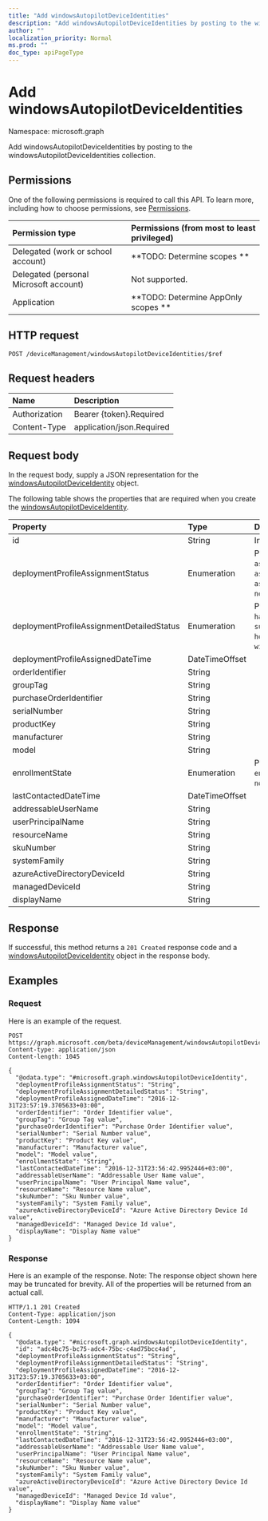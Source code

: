 ```yaml
---
title: "Add windowsAutopilotDeviceIdentities"
description: "Add windowsAutopilotDeviceIdentities by posting to the windowsAutopilotDeviceIdentities collection."
author: ""
localization_priority: Normal
ms.prod: ""
doc_type: apiPageType
---
```


# Add windowsAutopilotDeviceIdentities

Namespace: microsoft.graph

Add windowsAutopilotDeviceIdentities by posting to the windowsAutopilotDeviceIdentities collection.

## Permissions
One of the following permissions is required to call this API. To learn more, including how to choose permissions, see [Permissions](/concepts/permissions-reference.md).

|Permission type|Permissions (from most to least privileged)|
|:---|:---|
|Delegated (work or school account)|**TODO: Determine scopes **|
|Delegated (personal Microsoft account)|Not supported.|
|Application|**TODO: Determine AppOnly scopes **|

## HTTP request
<!-- {
  "blockType": "ignored"
}
-->
``` http
POST /deviceManagement/windowsAutopilotDeviceIdentities/$ref
```

## Request headers
|Name|Description|
|:---|:---|
|Authorization|Bearer {token}.Required|
|Content-Type|application/json.Required|

## Request body
In the request body, supply a JSON representation for the [windowsAutopilotDeviceIdentity](../resources/windowsautopilotdeviceidentity.md) object.

The following table shows the properties that are required when you create the [windowsAutopilotDeviceIdentity](../resources/windowsautopilotdeviceidentity.md).

|Property|Type|Description|
|:---|:---|:---|
|id|String| Inherited from [entity](../resources/entity.md)|
|deploymentProfileAssignmentStatus|Enumeration| Possible values are: `unknown`, `assignedInSync`, `assignedOutOfSync`, `assignedUnkownSyncState`, `notAssigned`, `pending`, `failed`.|
|deploymentProfileAssignmentDetailedStatus|Enumeration| Possible values are: `none`, `hardwareRequirementsNotMet`, `surfaceHubProfileNotSupported`, `holoLensProfileNotSupported`, `windowsPcProfileNotSupported`.|
|deploymentProfileAssignedDateTime|DateTimeOffset||
|orderIdentifier|String||
|groupTag|String||
|purchaseOrderIdentifier|String||
|serialNumber|String||
|productKey|String||
|manufacturer|String||
|model|String||
|enrollmentState|Enumeration| Possible values are: `unknown`, `enrolled`, `pendingReset`, `failed`, `notContacted`, `blocked`.|
|lastContactedDateTime|DateTimeOffset||
|addressableUserName|String||
|userPrincipalName|String||
|resourceName|String||
|skuNumber|String||
|systemFamily|String||
|azureActiveDirectoryDeviceId|String||
|managedDeviceId|String||
|displayName|String||



## Response
If successful, this method returns a `201 Created` response code and a [windowsAutopilotDeviceIdentity](../resources/windowsautopilotdeviceidentity.md) object in the response body.

## Examples

### Request
Here is an example of the request.
<!-- {
  "blockType": "request",
  "name": "create_windowsautopilotdeviceidentity_from_"
}
-->
``` http
POST https://graph.microsoft.com/beta/deviceManagement/windowsAutopilotDeviceIdentities
Content-type: application/json
Content-length: 1045

{
  "@odata.type": "#microsoft.graph.windowsAutopilotDeviceIdentity",
  "deploymentProfileAssignmentStatus": "String",
  "deploymentProfileAssignmentDetailedStatus": "String",
  "deploymentProfileAssignedDateTime": "2016-12-31T23:57:19.3705633+03:00",
  "orderIdentifier": "Order Identifier value",
  "groupTag": "Group Tag value",
  "purchaseOrderIdentifier": "Purchase Order Identifier value",
  "serialNumber": "Serial Number value",
  "productKey": "Product Key value",
  "manufacturer": "Manufacturer value",
  "model": "Model value",
  "enrollmentState": "String",
  "lastContactedDateTime": "2016-12-31T23:56:42.9952446+03:00",
  "addressableUserName": "Addressable User Name value",
  "userPrincipalName": "User Principal Name value",
  "resourceName": "Resource Name value",
  "skuNumber": "Sku Number value",
  "systemFamily": "System Family value",
  "azureActiveDirectoryDeviceId": "Azure Active Directory Device Id value",
  "managedDeviceId": "Managed Device Id value",
  "displayName": "Display Name value"
}
```

### Response
Here is an example of the response. Note: The response object shown here may be truncated for brevity. All of the properties will be returned from an actual call.
<!-- {
  "blockType": "response",
  "truncated": true,
  "@odata.type": "microsoft.graph.windowsautopilotdeviceidentity"
}
-->
``` http
HTTP/1.1 201 Created
Content-Type: application/json
Content-Length: 1094

{
  "@odata.type": "#microsoft.graph.windowsAutopilotDeviceIdentity",
  "id": "adc4bc75-bc75-adc4-75bc-c4ad75bcc4ad",
  "deploymentProfileAssignmentStatus": "String",
  "deploymentProfileAssignmentDetailedStatus": "String",
  "deploymentProfileAssignedDateTime": "2016-12-31T23:57:19.3705633+03:00",
  "orderIdentifier": "Order Identifier value",
  "groupTag": "Group Tag value",
  "purchaseOrderIdentifier": "Purchase Order Identifier value",
  "serialNumber": "Serial Number value",
  "productKey": "Product Key value",
  "manufacturer": "Manufacturer value",
  "model": "Model value",
  "enrollmentState": "String",
  "lastContactedDateTime": "2016-12-31T23:56:42.9952446+03:00",
  "addressableUserName": "Addressable User Name value",
  "userPrincipalName": "User Principal Name value",
  "resourceName": "Resource Name value",
  "skuNumber": "Sku Number value",
  "systemFamily": "System Family value",
  "azureActiveDirectoryDeviceId": "Azure Active Directory Device Id value",
  "managedDeviceId": "Managed Device Id value",
  "displayName": "Display Name value"
}
```

